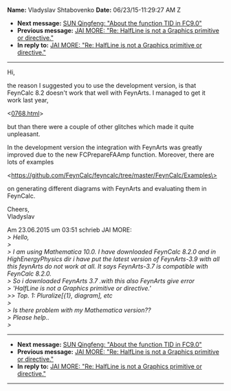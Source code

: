 **Name:** Vladyslav Shtabovenko
**Date:** 06/23/15-11:29:27 AM Z

  - **Next message:** [SUN Qingfeng: "About the function TID in
    FC9.0"](0927.html)
  - **Previous message:** [JAI MORE: "Re: HalfLine is not a Graphics
    primitive or directive."](0925.html)
  - **In reply to:** [JAI MORE: "Re: HalfLine is not a Graphics
    primitive or directive."](0925.html)

-----

Hi,  

the reason I suggested you to use the development version, is that  
FeynCalc 8.2 doesn't work that well with FeynArts. I managed to get it  
work last year,  

<[0768.html](0768.html)>  

but than there were a couple of other glitches which made it quite  
unpleasant.  

In the development version the integration with FeynArts was greatly  
improved due to the new FCPrepareFAAmp function. Moreover, there are  
lots of examples  

\<https://github.com/FeynCalc/feyncalc/tree/master/FeynCalc/Examples\>  

on generating different diagrams with FeynArts and evaluating them in  
FeynCalc.  

Cheers,  
Vladyslav  

Am 23.06.2015 um 03:51 schrieb JAI MORE:  
*\> Hello,*  
*\>*  
*\> I am using Mathematica 10.0. I have downloaded FeynCalc 8.2.0 and in
HighEnergyPhysics dir i have put the latest version of FeynArts-3.9 with
all this feynArts do not work at all. It says FeynArts-3.7 is compatible
with FeynCalc 8.2.0.*  
*\> So i downloaded FeynArts 3.7 .with this also FeynArts give error*  
*\> 'HalfLine is not a Graphics primitive or directive.'*  
*\>\> Top. 1: Pluralize[{1}, diagram], etc*  
*\>*  
*\> Is there problem with my Mathematica version??*  
*\> Please help..*  
*\>*  

-----

  - **Next message:** [SUN Qingfeng: "About the function TID in
    FC9.0"](0927.html)
  - **Previous message:** [JAI MORE: "Re: HalfLine is not a Graphics
    primitive or directive."](0925.html)
  - **In reply to:** [JAI MORE: "Re: HalfLine is not a Graphics
    primitive or directive."](0925.html)

-----

